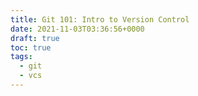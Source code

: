 ```yaml
---
title: Git 101: Intro to Version Control
date: 2021-11-03T03:36:56+0000
draft: true
toc: true
tags:
  - git
  - vcs
---
```

